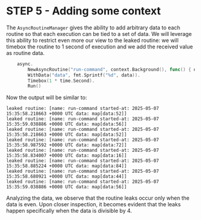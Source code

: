 # STEP 5 - Adding some context 

The `AsyncRoutineManager` gives the ability to add arbitrary data to each routine so that each execution can be tied to a set of data.
We will leverage this ability to restrict even more our view to the leaked routine: we will timebox 
the routine to 1 second of execution and we add the received value as routine data.

```go
    async.
		NewAsyncRoutine("run-command", context.Background(), func() { doInterestingStuff(data) }).
		WithData("data", fmt.Sprintf("%d", data)).
		Timebox(1 * time.Second).
		Run()
```

Now the output will be similar to:
```
leaked routine: [name: run-command started-at: 2025-05-07 15:35:58.218663 +0000 UTC data: map[data:52]]
leaked routine: [name: run-command started-at: 2025-05-07 15:35:59.038886 +0000 UTC data: map[data:56]]
leaked routine: [name: run-command started-at: 2025-05-07 15:35:58.218663 +0000 UTC data: map[data:52]]
leaked routine: [name: run-command started-at: 2025-05-07 15:35:58.987592 +0000 UTC data: map[data:72]]
leaked routine: [name: run-command started-at: 2025-05-07 15:35:58.834007 +0000 UTC data: map[data:16]]
leaked routine: [name: run-command started-at: 2025-05-07 15:35:58.885224 +0000 UTC data: map[data:84]]
leaked routine: [name: run-command started-at: 2025-05-07 15:35:58.680921 +0000 UTC data: map[data:44]]
leaked routine: [name: run-command started-at: 2025-05-07 15:35:59.038886 +0000 UTC data: map[data:56]]
```
Analyzing the data, we observe that the routine leaks occur only when the data is even.
Upon closer inspection, it becomes evident that the leaks happen specifically when the data is divisible by 4.
